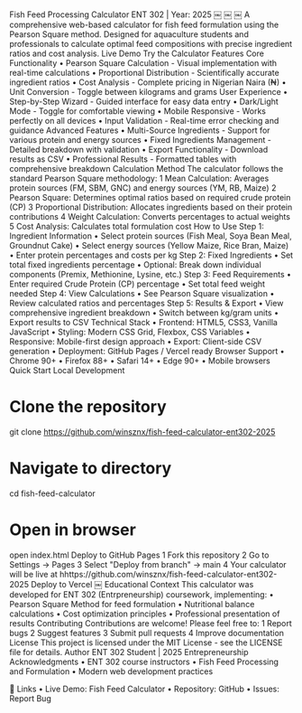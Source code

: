 Fish Feed Processing Calculator
ENT 302 | Year: 2025
￼ ￼ ￼
A comprehensive web-based calculator for fish feed formulation using the Pearson Square method. Designed for aquaculture students and professionals to calculate optimal feed compositions with precise ingredient ratios and cost analysis.
Live Demo
Try the Calculator
Features
Core Functionality
	•	Pearson Square Calculation - Visual implementation with real-time calculations
	•	Proportional Distribution - Scientifically accurate ingredient ratios
	•	Cost Analysis - Complete pricing in Nigerian Naira (₦)
	•	Unit Conversion - Toggle between kilograms and grams
User Experience
	•	Step-by-Step Wizard - Guided interface for easy data entry
	•	Dark/Light Mode - Toggle for comfortable viewing
	•	Mobile Responsive - Works perfectly on all devices
	•	Input Validation - Real-time error checking and guidance
Advanced Features
	•	Multi-Source Ingredients - Support for various protein and energy sources
	•	Fixed Ingredients Management - Detailed breakdown with validation
	•	Export Functionality - Download results as CSV
	•	Professional Results - Formatted tables with comprehensive breakdown
Calculation Method
The calculator follows the standard Pearson Square methodology:
	1	Mean Calculation: Averages protein sources (FM, SBM, GNC) and energy sources (YM, RB, Maize)
	2	Pearson Square: Determines optimal ratios based on required crude protein (CP)
	3	Proportional Distribution: Allocates ingredients based on their protein contributions
	4	Weight Calculation: Converts percentages to actual weights
	5	Cost Analysis: Calculates total formulation cost
How to Use
Step 1: Ingredient Information
	•	Select protein sources (Fish Meal, Soya Bean Meal, Groundnut Cake)
	•	Select energy sources (Yellow Maize, Rice Bran, Maize)
	•	Enter protein percentages and costs per kg
Step 2: Fixed Ingredients
	•	Set total fixed ingredients percentage
	•	Optional: Break down individual components (Premix, Methionine, Lysine, etc.)
Step 3: Feed Requirements
	•	Enter required Crude Protein (CP) percentage
	•	Set total feed weight needed
Step 4: View Calculations
	•	See Pearson Square visualization
	•	Review calculated ratios and percentages
Step 5: Results & Export
	•	View comprehensive ingredient breakdown
	•	Switch between kg/gram units
	•	Export results to CSV
Technical Stack
	•	Frontend: HTML5, CSS3, Vanilla JavaScript
	•	Styling: Modern CSS Grid, Flexbox, CSS Variables
	•	Responsive: Mobile-first design approach
	•	Export: Client-side CSV generation
	•	Deployment: GitHub Pages / Vercel ready
Browser Support
	•	Chrome 90+
	•	Firefox 88+
	•	Safari 14+
	•	Edge 90+
	•	Mobile browsers
Quick Start
Local Development
# Clone the repository
git clone https://github.com/winsznx/fish-feed-calculator-ent302-2025

# Navigate to directory
cd fish-feed-calculator

# Open in browser
open index.html
Deploy to GitHub Pages
	1	Fork this repository
	2	Go to Settings → Pages
	3	Select "Deploy from branch" → main
	4	Your calculator will be live at hhttps://github.com/winsznx/fish-feed-calculator-ent302-2025
Deploy to Vercel
￼
Educational Context
This calculator was developed for ENT 302 (Entrpreneurship) coursework, implementing:
	•	Pearson Square Method for feed formulation
	•	Nutritional balance calculations
	•	Cost optimization principles
	•	Professional presentation of results
Contributing
Contributions are welcome! Please feel free to:
	1	Report bugs
	2	Suggest features
	3   Submit pull requests
	4	Improve documentation
License
This project is licensed under the MIT License - see the LICENSE file for details.
Author
ENT 302 Student | 2025 Entrepreneurship
Acknowledgments
	•	ENT 302 course instructors
	•	Fish Feed Processing and Formulation
	•	Modern web development practices

🔗 Links
	•	Live Demo: Fish Feed Calculator
	•	Repository: GitHub
	•	Issues: Report Bug

